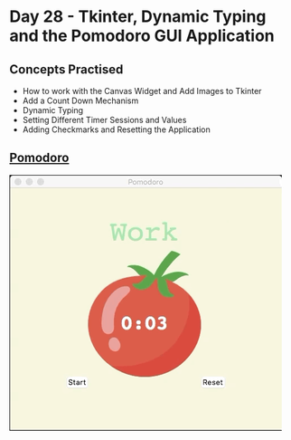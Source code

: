 # Day 28 - Tkinter, Dynamic Typing and the Pomodoro GUI Application
## Concepts Practised
- How to work with the Canvas Widget and Add Images to Tkinter
- Add a Count Down Mechanism
- Dynamic Typing
- Setting Different Timer Sessions and Values
- Adding Checkmarks and Resetting the Application

## [Pomodoro](https://github.com/darshannn10/100-days-of-Python/tree/main/day28/pomodoro)

![pomodoro](pomodoro.gif)
